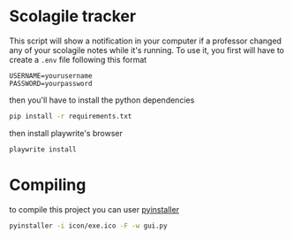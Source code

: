 # Scolagile tracker
This script will show a notification in your computer if a professor changed any of your scolagile notes while it's running.
To use it, you first will have to create a `.env` file following this format
```env
USERNAME=yourusername
PASSWORD=yourpassword
```
then you'll have to install the python dependencies
```bash
pip install -r requirements.txt
```
then install playwrite's browser
```bash
playwrite install
```

# Compiling
to compile this project you can user [pyinstaller](https://pyinstaller.org/en/stable/)
```bash
pyinstaller -i icon/exe.ico -F -w gui.py
```